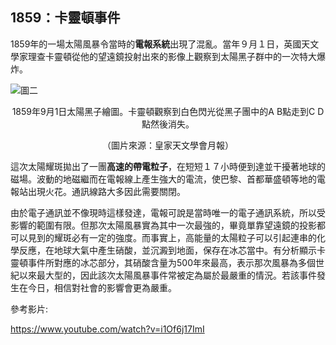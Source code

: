 ## 1859：卡靈頓事件

1859年的一場太陽風暴令當時的**電報系統**出現了混亂。當年９月１日，英國天文學家理查卡靈頓從他的望遠鏡投射出來的影像上觀察到太陽黑子群中的一次特大爆炸。

![圖二](https://www.hko.gov.hk/education/edu05spacewx/images/ele-spcwx-history-2.png)
<p align="center"> 1859年9月1日太陽黑子繪圖。卡靈頓觀察到白色閃光從黑子團中的A B點走到C D點然後消失。</p>
<p align="center">（圖片來源：皇家天文學會月報）</p>

這次太陽耀斑拋出了一團**高速的帶電粒子**，在短短１７小時便到達並干擾著地球的磁場。波動的地磁繼而在電報線上產生強大的電流，使巴黎、首都華盛頓等地的電報站出現火花。通訊線路大多因此需要關閉。

由於電子通訊並不像現時這樣發達，電報可說是當時唯一的電子通訊系統，所以受影響的範圍有限。但那次太陽風暴實為其中一次最強的，畢竟單靠望遠鏡的投影都可以見到的耀斑必有一定的強度。而事實上，高能量的太陽粒子可以引起連串的化學反應，在地球大氣中產生硝酸，並沉澱到地面，保存在冰芯當中。有分析顯示卡靈頓事件所對應的冰芯部分，其硝酸含量为500年來最高，表示那次風暴為多個世紀以來最大型的，因此該次太陽風暴事件常被定為屬於最嚴重的情況。若該事件發生在今日，相信對社會的影響會更為嚴重。

參考影片:

https://www.youtube.com/watch?v=i1Of6j17ImI

